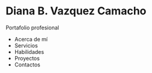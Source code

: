# Diana B. Vazquez Camacho

Portafolio profesional
* Acerca de mí
* Servicios
* Habilidades
* Proyectos
* Contactos
